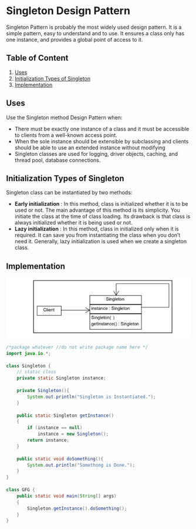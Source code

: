 # Singleton Design Pattern

Singleton Pattern is probably the most widely used design pattern. It is a simple pattern, easy to understand and to use. It ensures a class only has one instance, and provides a global point of access to it.

## Table of Content

1. [Uses](#uses)
2. [Initialization Types of Singleton](#initialization-types-of-singleton)
3. [Implementation](#implementation)

## Uses

Use the Singleton method Design Pattern when:

-   There must be exactly one instance of a class and it must be accessible to clients from a well-known access point.
-   When the sole instance should be extensible by subclassing and clients should be able to use an extended instance without modifying
-   Singleton classes are used for logging, driver objects, caching, and thread pool, database connections.

## Initialization Types of Singleton

Singleton class can be instantiated by two methods:

-   **Early initialization** : In this method, class is initialized whether it is to be used or not. The main advantage of this method is its simplicity. You initiate the class at the time of class loading. Its drawback is that class is always initialized whether it is being used or not.
-   **Lazy initialization** : In this method, class in initialized only when it is required. It can save you from instantiating the class when you don’t need it. Generally, lazy initialization is used when we create a singleton class.

## Implementation

![alt text](images/implementation.png)

```java
/*package whatever //do not write package name here */
import java.io.*;

class Singleton {
    // static class
    private static Singleton instance;

    private Singleton(){
        System.out.println("Singleton is Instantiated.");
    }

    public static Singleton getInstance()
    {
        if (instance == null)
            instance = new Singleton();
        return instance;
    }

    public static void doSomething(){
        System.out.println("Somethong is Done.");
    }
}

class GFG {
    public static void main(String[] args)
    {
        Singleton.getInstance().doSomething();
    }
}
```

